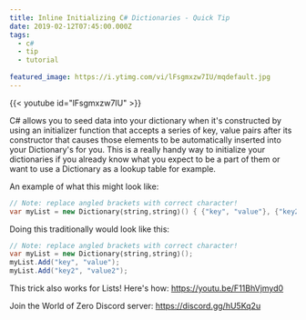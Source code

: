 ```yaml
---
title: Inline Initializing C# Dictionaries - Quick Tip
date: 2019-02-12T07:45:00.000Z
tags:
  - c#
  - tip
  - tutorial
  
featured_image: https://i.ytimg.com/vi/lFsgmxzw7IU/mqdefault.jpg
---
```


{{< youtube id="lFsgmxzw7IU" >}}

C# allows you to seed data into your dictionary when it's constructed by using an initializer function that accepts a series of key, value pairs after its constructor that causes those elements to be automatically inserted into your Dictionary's for you. This is a really handy way to initialize your dictionaries if you already know what you expect to be a part of them or want to use a Dictionary as a lookup table for example.

An example of what this might look like:

```csharp
// Note: replace angled brackets with correct character!
var myList = new Dictionary⟨string,string⟩() { {"key", "value"}, {"key2", "value2"} };
```

Doing this traditionally would look like this:

```csharp
// Note: replace angled brackets with correct character!
var myList = new Dictionary⟨string,string⟩();
myList.Add("key", "value");
myList.Add("key2", "value2");
```

This trick also works for Lists! Here's how: https://youtu.be/F11BhVjmyd0

Join the World of Zero Discord server: https://discord.gg/hU5Kq2u